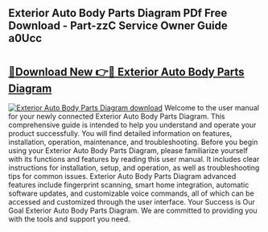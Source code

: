 ## Exterior Auto Body Parts Diagram PDf Free Download - Part-zzC Service Owner Guide a0Ucc

# <h2><a href="http://dfkyqh.blite.top/?on=Exterior+Auto+Body+Parts+Diagram">🔗Download New 👉🔴 Exterior Auto Body Parts Diagram</a></h2>

[![Exterior Auto Body Parts Diagram download](https://i.imgur.com/lujVjoI.png)](http://dfkyqh.blite.top/?on=Exterior+Auto+Body+Parts+Diagram)
Welcome to the user manual for your newly connected Exterior Auto Body Parts Diagram. This comprehensive guide is intended to help you understand and operate your product successfully. You will find detailed information on features, installation, operation, maintenance, and troubleshooting. Before you begin using your Exterior Auto Body Parts Diagram, please familiarize yourself with its functions and features by reading this user manual. It includes clear instructions for installation, setup, and operation, as well as troubleshooting tips for common issues. Exterior Auto Body Parts Diagram advanced features include fingerprint scanning, smart home integration, automatic software updates, and customizable voice commands, all of which can be accessed and customized through the user interface. Your Success is Our Goal Exterior Auto Body Parts Diagram. We are committed to providing you with the tools and support you need.
